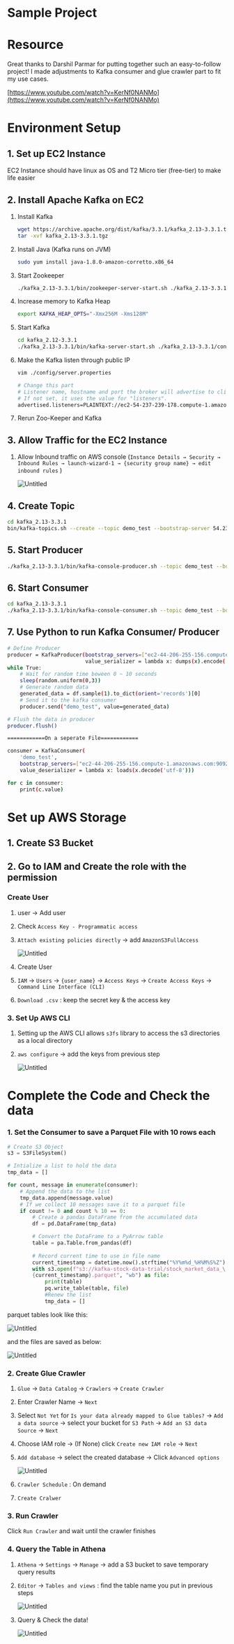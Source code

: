 # Sample Project

# Resource
Great thanks to Darshil Parmar for putting together such an easy-to-follow project! 
I made adjustments to Kafka consumer and glue crawler part to fit my use cases. 

[https://www.youtube.com/watch?v=KerNf0NANMo](https://www.youtube.com/watch?v=KerNf0NANMo)

# Environment Setup

## 1. Set up EC2 Instance

EC2 Instance should have linux as OS and T2 Micro tier (free-tier) to make life easier 

## 2. Install Apache Kafka on EC2

1. Install Kafka 
    
    ```bash
    wget https://archive.apache.org/dist/kafka/3.3.1/kafka_2.13-3.3.1.tgz
    tar -xvf kafka_2.13-3.3.1.tgz
    ```
    
2. Install Java (Kafka runs on JVM) 
    
    ```bash
    sudo yum install java-1.8.0-amazon-corretto.x86_64
    ```
    
3. Start Zookeeper 
    
    ```bash
    ./kafka_2.13-3.3.1/bin/zookeeper-server-start.sh ./kafka_2.13-3.3.1/config/zookeeper.properties
    ```
    
4. Increase memory to Kafka Heap 
    
    ```bash
    export KAFKA_HEAP_OPTS="-Xmx256M -Xms128M"
    ```
    
5. Start Kafka
    
    ```bash
    cd kafka_2.12-3.3.1
    ./kafka_2.13-3.3.1/bin/kafka-server-start.sh ./kafka_2.13-3.3.1/config/server.properties 
    ```
    
6. Make the Kafka listen through public IP
    
    ```bash
    vim ./config/server.properties 
    
    # Change this part 
    # Listener name, hostname and port the broker will advertise to clients.
    # If not set, it uses the value for "listeners".
    advertised.listeners=PLAINTEXT://ec2-54-237-239-178.compute-1.amazonaws.com:9092
    ```
    
7. Rerun Zoo-Keeper and Kafka

## 3. Allow Traffic for the EC2 Instance

1. Allow Inbound traffic on AWS console (`Instance Details → Security → Inbound Rules → launch-wizard-1 → {security group name} → edit inbound rules` ) 
    
    ![Untitled](https://github.com/dougieduk/kafka_stock_data_collection_project/tree/ee6854ee9565dd5ec1dbeb0650fb79133e2b555d/resources_for_md/Sample%20Project%20f36abb17d75c45e4bb31325c5ecccfd2/Untitled.png)
    

## 4. Create Topic

```bash
cd kafka_2.13-3.3.1
bin/kafka-topics.sh --create --topic demo_test --bootstrap-server 54.237.239.178:9092 --replication-factor 1 --partitions 1
```

## 5. Start Producer

```bash
./kafka_2.13-3.3.1/bin/kafka-console-producer.sh --topic demo_test --bootstrap-server ec2-44-206-255-156.compute-1.amazonaws.com:9092
```

## 6. Start Consumer

```bash
cd kafka_2.13-3.3.1
./kafka_2.13-3.3.1/bin/kafka-console-consumer.sh --topic demo_test --bootstrap-server ec2-44-206-255-156.compute-1.amazonaws.com:9092
```

## 7. Use Python to run Kafka Consumer/ Producer

```bash
# Define Producer
producer = KafkaProducer(bootstrap_servers=["ec2-44-206-255-156.compute-1.amazonaws.com"],
                         value_serializer = lambda x: dumps(x).encode('utf-8'))
while True: 
    # Wait for random time beween 0 ~ 10 seconds
    sleep(random.uniform(0,3)) 
    # Generate random data 
    generated_data = df.sample(1).to_dict(orient='records')[0]
    # Send it to the kafka consumer 
    producer.send("demo_test", value=generated_data)

# Flush the data in producer 
producer.flush() 

============On a seperate File============

consumer = KafkaConsumer(
    'demo_test',
    bootstrap_servers=["ec2-44-206-255-156.compute-1.amazonaws.com:9092"],
    value_deserializer = lambda x: loads(x.decode('utf-8')))

for c in consumer: 
    print(c.value)
```

# Set up AWS Storage

## 1. Create S3 Bucket

## 2. Go to IAM and Create the role with the permission

### Create User

1. user  → Add user 
2. Check `Access Key - Programmatic access` 
3. `Attach existing policies directly` → add  `AmazonS3FullAccess`
    
    ![Untitled](https://github.com/dougieduk/kafka_stock_data_collection_project/tree/ee6854ee9565dd5ec1dbeb0650fb79133e2b555d/https://github.com/dougieduk/kafka_stock_data_collection_project/tree/ee6854ee9565dd5ec1dbeb0650fb79133e2b555d/resources_for_md/Sample%20Project%20f36abb17d75c45e4bb31325c5ecccfd2/Sample%20Project%20f36abb17d75c45e4bb31325c5ecccfd2/Untitled1.png)
    
4. Create User
5. `IAM` → `Users` → `{user_name}` → `Access Keys` → `Create Access Keys` → `Command Line Interface (CLI)`
6. `Download .csv` : keep the secret key & the access key 

### 3. Set Up AWS CLI

1. Setting up the AWS CLI allows `s3fs` library to access the s3 directories as a local directory
2. `aws configure` → add the keys from previous step 
    
    ![Untitled](https://github.com/dougieduk/kafka_stock_data_collection_project/tree/ee6854ee9565dd5ec1dbeb0650fb79133e2b555d/resources_for_md/Sample%20Project%20f36abb17d75c45e4bb31325c5ecccfd2/Untitled2.png)
    

# Complete the Code and Check the data

### 1. Set the Consumer to save a Parquet File with 10 rows each

```python
# Create S3 Object 
s3 = S3FileSystem() 

# Intialize a list to hold the data 
tmp_data = [] 

for count, message in enumerate(consumer): 
    # Append the data to the list 
    tmp_data.append(message.value)
    # If we collect 10 messages save it to a parquet file
    if count != 0 and count % 10 == 0: 
        # Create a pandas DataFrame from the accumulated data
        df = pd.DataFrame(tmp_data)

        # Convert the DataFrame to a PyArrow table
        table = pa.Table.from_pandas(df)
        
        # Record current time to use in file name 
        current_timestamp = datetime.now().strftime("%Y%m%d_%H%M%S%Z")
        with s3.open(f"s3://kafka-stock-data-trial/stock_market_data_\
        {current_timestamp}.parquet", "wb") as file:
            print(table)
            pq.write_table(table, file)    
            #Renew the list 
            tmp_data = [] 
```

parquet tables look like this: 

![Untitled](https://github.com/dougieduk/kafka_stock_data_collection_project/tree/ee6854ee9565dd5ec1dbeb0650fb79133e2b555d/resources_for_md/Sample%20Project%20f36abb17d75c45e4bb31325c5ecccfd2/Untitled3.png)

and the files are saved as below: 

![Untitled](https://github.com/dougieduk/kafka_stock_data_collection_project/tree/ee6854ee9565dd5ec1dbeb0650fb79133e2b555d/resources_for_md/Sample%20Project%20f36abb17d75c45e4bb31325c5ecccfd2/Untitled4.png)

### 2. Create Glue Crawler

1. `Glue` → `Data Catalog` → `Crawlers` → `Create Crawler` 
2. Enter Crawler Name → `Next` 
3. Select `Not Yet` for `Is your data already mapped to Glue tables?` → `Add a data source` → select your bucket for `S3 Path` → `Add an S3 data Source` → `Next` 
4. Choose IAM role → (If None) click `Create new IAM role` → `Next` 
5. `Add database` → select the created database → Click `Advanced options` 
    
    ![Untitled](https://github.com/dougieduk/kafka_stock_data_collection_project/tree/ee6854ee9565dd5ec1dbeb0650fb79133e2b555d/resources_for_md/Sample%20Project%20f36abb17d75c45e4bb31325c5ecccfd2/Untitled5.png)
    
6. `Crawler Schedule` : On demand 
7. `Create Cralwer` 

### 3. Run Crawler

Click `Run Crawler` and wait until the crawler finishes 

### 4. Query the Table in Athena

1. `Athena` → `Settings` → `Manage` → add a S3 bucket to save temporary query results 
2. `Editor` → `Tables and views` : find the table name you put in previous steps 
    
    ![Untitled](https://github.com/dougieduk/kafka_stock_data_collection_project/tree/ee6854ee9565dd5ec1dbeb0650fb79133e2b555d/resources_for_md/Sample%20Project%20f36abb17d75c45e4bb31325c5ecccfd2/Untitled6.png)
    
3. Query & Check the data!
    
    ![Untitled](https://github.com/dougieduk/kafka_stock_data_collection_project/tree/ee6854ee9565dd5ec1dbeb0650fb79133e2b555d/resources_for_md/Sample%20Project%20f36abb17d75c45e4bb31325c5ecccfd2/Untitled7.png)